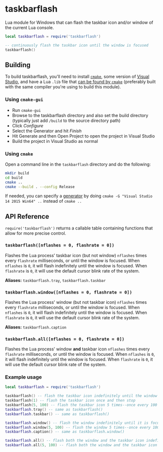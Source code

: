 # taskbarflash

Lua module for Windows that can flash the taskbar icon and/or window of the current Lua console.

```lua
local taskbarflash = require('taskbarflash')

-- continuously flash the taskbar icon until the window is focused
taskbarflash()
```

## Building
To build taskbarflash, you'll need to install [`cmake`](https://cmake.org), some version of [Visual Studio](https://www.visualstudio.com/), and have a Lua `.lib` file that [can be found by `cmake`](https://cmake.org/cmake/help/v3.0/module/FindLua.html) (preferably built with the same compiler you're using to build this module).

### Using `cmake-gui`
- Run `cmake-gui`
- Browse to the taskbarflash directory and also set the build directory (typically just add `/build` to the source directory path)
- Click *Configure*
- Select the Generator and hit *Finish*
- Hit Generate and then Open Project to open the project in Visual Studio
- Build the project in Visual Studio as normal

### Using `cmake`
Open a command line in the `taskbarflash` directory and do the following:
```sh
mkdir build
cd build
cmake ..
cmake --build . --config Release
```
If needed, you can specify a [generator](https://cmake.org/cmake/help/latest/manual/cmake-generators.7.html) by doing `cmake -G "Visual Studio 14 2015 Win64" ..` instead of `cmake ..`

## API Reference

`require('taskbarflash')` returns a callable table containing functions that allow for more precise control.

### `taskbarflash([nflashes = 0, flashrate = 0])`
Flashes the Lua process' taskbar icon (but not window) `nflashes` times every `flashrate` milliseconds, or until the window is focused. When `nflashes` is `0`, it will flash indefinitely until the window is focused. When `flashrate` is `0`, it will use the default cursor blink rate of the system.

**Aliases:** `taskbarflash.tray`, `taskbarflash.taskbar`

### `taskbarflash.window([nflashes = 0, flashrate = 0])`
Flashes the Lua process' window (but not taskbar icon) `nflashes` times every `flashrate` milliseconds, or until the window is focused. When `nflashes` is `0`, it will flash indefinitely until the window is focused. When `flashrate` is `0`, it will use the default cursor blink rate of the system.

**Aliases:** `taskbarflash.caption`

### `taskbarflash.all([nflashes = 0, flashrate = 0])`
Flashes the Lua process' window **and** taskbar icon `nflashes` times every `flashrate` milliseconds, or until the window is focused. When `nflashes` is `0`, it will flash indefinitely until the window is focused. When `flashrate` is `0`, it will use the default cursor blink rate of the system.

### Example usage

```lua
local taskbarflash = require('taskbarflash')

taskbarflash() -- flash the taskbar icon indefinitely until the window is focused
taskbarflash(1) -- flash the taskbar icon once and then stop
taskbarflash(5, 100) -- flash the taskbar icon 5 times--once every 100 milliseconds--and then stop
taskbarflash.tray() -- same as taskbarflash()
taskbarflash.taskbar() -- same as taskbarflash()

taskbarflash.window() -- flash the window indefinitely until it is focused
taskbarflash.window(5, 100) -- flash the window 5 times--once every 100 milliseconds--and then stop
taskbarflash.caption() -- same as taskbarflash.window()

taskbarflash.all() -- flash both the window and the taskbar icon indefinitely until the window is focused
taskbarflash.all(5, 100) -- flash both the window and the taskbar icon 5 times--once every 100 milliseconds--and then stop
```
